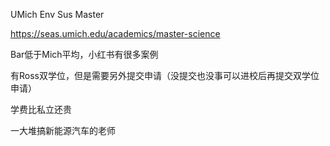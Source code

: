 UMich Env Sus Master

https://seas.umich.edu/academics/master-science

Bar低于Mich平均，小红书有很多案例

有Ross双学位，但是需要另外提交申请（没提交也没事可以进校后再提交双学位申请）

学费比私立还贵

一大堆搞新能源汽车的老师